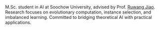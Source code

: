 M.Sc. student in AI at Soochow University, advised by Prof. [Ruwang Jiao](https://web.suda.edu.cn/rwjiao/). Research focuses on evolutionary computation, instance selection, and imbalanced learning. Committed to bridging theoretical AI with practical applications.

